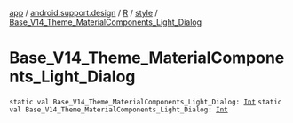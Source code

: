 [app](../../../index.md) / [android.support.design](../../index.md) / [R](../index.md) / [style](index.md) / [Base_V14_Theme_MaterialComponents_Light_Dialog](./-base_-v14_-theme_-material-components_-light_-dialog.md)

# Base_V14_Theme_MaterialComponents_Light_Dialog

`static val Base_V14_Theme_MaterialComponents_Light_Dialog: `[`Int`](https://kotlinlang.org/api/latest/jvm/stdlib/kotlin/-int/index.html)
`static val Base_V14_Theme_MaterialComponents_Light_Dialog: `[`Int`](https://kotlinlang.org/api/latest/jvm/stdlib/kotlin/-int/index.html)